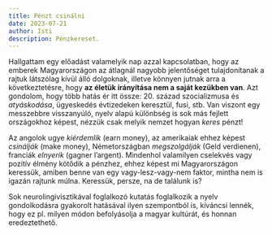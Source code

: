 ```yaml
---
title: Pénzt csinálni
date: 2023-07-21
author: Isti
description: Pénzkereset.
---
```

Hallgattam egy előadást valamelyik nap azzal kapcsolatban, hogy az emberek Magyarországon az átlagnál nagyobb jelentőséget tulajdonítanak a rajtuk látszólag kívül álló dolgoknak, illetve könnyen jutnak arra a következtetésre, hogy **az életük irányítása nem a saját kezükben van**. Azt gondolom, hogy több hatás ér itt össze: 20. század szocializmusa és *atyáskodása*, ügyeskedés évtizedeken keresztül, fusi, stb. Van viszont egy messzebbre visszanyúló, nyelv alapú különbség is sok más fejlett országokhoz képest, nézzük csak melyik nemzet hogyan *keres* pénzt!

Az angolok ugye *kiérdemlik* (earn money), az amerikaiak ehhez képest *csinálják* (make money), Németországban *megszolgálják* (Geld verdienen), franciák *elnyerik* (gagner l’argent). Mindenhol valamilyen cselekvés vagy pozitív élmény kötődik a pénzhez, ehhez képest mi Magyarországon keressük, amiben benne van egy vagy-lesz-vagy-nem faktor, mintha nem is igazán rajtunk múlna. Keressük, persze, na de találunk is?

Sok neurolingivisztikával foglalkozó kutatás foglalkozik a nyelv gondolkodásra gyakorolt hatásával ilyen szempontból is, kíváncsi lennék, hogy ez pl. milyen módon befolyásolja a magyar kultúrát, és honnan eredeztethető.

